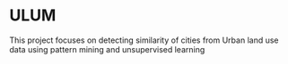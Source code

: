 # ULUM
This project focuses on detecting similarity of cities from Urban land use data using pattern mining and unsupervised learning
